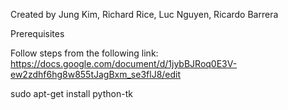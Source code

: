 Created by Jung Kim, Richard Rice, Luc Nguyen, Ricardo Barrera

Prerequisites

Follow steps from the following link:
https://docs.google.com/document/d/1jybBJRoq0E3V-ew2zdhf6hg8w855tJagBxm_se3flJ8/edit

sudo apt-get install python-tk
